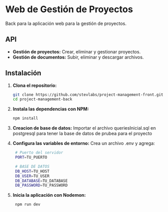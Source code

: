 
# Web de Gestión de Proyectos

Back para la aplicación web para la gestión de proyectos.

## API

- **Gestión de proyectos:** Crear, eliminar y gestionar proyectos.
- **Gestión de documentos:** Subir, eliminar y descargar archivos.

## Instalación

1. **Clona el repositorio:**
   ```bash
   git clone https://github.com/stevlabs/project-management-front.git
   cd project-management-back
   ```

2. **Instala las dependencias con NPM:**
   ```bash
   npm install
   ```
3. **Creacion de base de datos:**
    Importar el archivo queriesInicial.sql en postgresql para
    tener la base de datos de prubea para el proyecto

4. **Configura las variables de entorno:**
   Crea un archivo .env y agrega:
   ```bash
    # Puerto del servidor
    PORT=TU_PUERTO

    # BASE DE DATOS
    DB_HOST=TU_HOST
    DB_USER=TU_USER
    DB_DATABASE=TU_DATABASE
    DB_PASSWORD=TU_PASSWORD
   ```

5. **Inicia la aplicación con Nodemon:**
   ```bash
    npm run dev
    ```